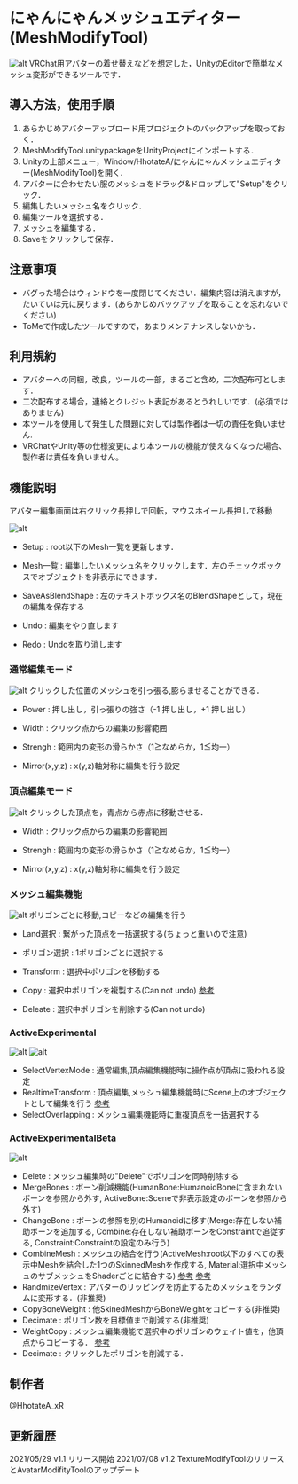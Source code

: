 # にゃんにゃんメッシュエディター(MeshModifyTool)

![alt](./Manual/000.png)
VRChat用アバターの着せ替えなどを想定した，UnityのEditorで簡単なメッシュ変形ができるツールです．

## 導入方法，使用手順
1. あらかじめアバターアップロード用プロジェクトのバックアップを取っておく．
2. MeshModifyTool.unitypackageをUnityProjectにインポートする．
3. Unityの上部メニュー，Window/HhotateA/にゃんにゃんメッシュエディター(MeshModifyTool)を開く.
4. アバターに合わせたい服のメッシュをドラッグ&ドロップして"Setup"をクリック．
5. 編集したいメッシュ名をクリック．
6. 編集ツールを選択する．
7. メッシュを編集する．
8. Saveをクリックして保存．

## 注意事項
- バグった場合はウィンドウを一度閉じてください．編集内容は消えますが，たいていは元に戻ります．(あらかじめバックアップを取ることを忘れないでください)
- ToMeで作成したツールですので，あまりメンテナンスしないかも．

## 利用規約
- アバターへの同梱，改良，ツールの一部，まるごと含め，二次配布可とします．
- 二次配布する場合，連絡とクレジット表記があるとうれしいです．(必須ではありません)
- 本ツールを使用して発生した問題に対しては製作者は一切の責任を負いません.
- VRChatやUnity等の仕様変更により本ツールの機能が使えなくなった場合、製作者は責任を負いません。

## 機能説明

アバター編集画面は右クリック長押しで回転，マウスホイール長押しで移動

![alt](./Manual/001.png)
- Setup : root以下のMesh一覧を更新します．
- Mesh一覧 : 編集したいメッシュ名をクリックします．左のチェックボックスでオブジェクトを非表示にできます．

- SaveAsBlendShape : 左のテキストボックス名のBlendShapeとして，現在の編集を保存する

- Undo : 編集をやり直します
- Redo : Undoを取り消します

### 通常編集モード
![alt](./Manual/002.png)
 クリックした位置のメッシュを引っ張る,膨らませることができる．
 
- Power : 押し出し，引っ張りの強さ（-1 押し出し，+1 押し出し）
- Width : クリック点からの編集の影響範囲
- Strengh : 範囲内の変形の滑らかさ（1≧なめらか，1≦均一）

- Mirror(x,y,z) : x(y,z)軸対称に編集を行う設定
 
 ### 頂点編集モード
![alt](./Manual/003.png)
  クリックした頂点を，青点から赤点に移動させる．
  
 - Width : クリック点からの編集の影響範囲
 - Strengh : 範囲内の変形の滑らかさ（1≧なめらか，1≦均一）

- Mirror(x,y,z) : x(y,z)軸対称に編集を行う設定

### メッシュ編集機能
![alt](./Manual/004.png)
 ポリゴンごとに移動,コピーなどの編集を行う
 
 - Land選択 : 繋がった頂点を一括選択する(ちょっと重いので注意)
 - ポリゴン選択 : 1ポリゴンごとに選択する
 
 - Transform : 選択中ポリゴンを移動する
 - Copy : 選択中ポリゴンを複製する(Can not undo) [参考](https://twitter.com/HhotateA_xR/status/1395655196781387778?s=20)
 - Deleate : 選択中ポリゴンを削除する(Can not undo)
 
 ### ActiveExperimental
![alt](./Manual/005.png)
![alt](./Manual/006.png)
 - SelectVertexMode : 通常編集,頂点編集機能時に操作点が頂点に吸われる設定
 - RealtimeTransform : 頂点編集,メッシュ編集機能時にScene上のオブジェクトとして編集を行う [参考](https://twitter.com/HhotateA_xR/status/1396059845766172674?s=20)
 - SelectOverlapping : メッシュ編集機能時に重複頂点を一括選択する
 
 ### ActiveExperimentalBeta
![alt](./Manual/007.png)
 - Delete : メッシュ編集時の"Delete"でポリゴンを同時削除する
 - MergeBones : ボーン削減機能(HumanBone:HumanoidBoneに含まれないボーンを参照から外す, ActiveBone:Sceneで非表示設定のボーンを参照から外す)
 - ChangeBone : ボーンの参照を別のHumanoidに移す(Merge:存在しない補助ボーンを追加する, Combine:存在しない補助ボーンをConstraintで追従する, Constraint:Constraintの設定のみ行う)
 - CombineMesh : メッシュの結合を行う(ActiveMesh:root以下のすべての表示中Meshを結合した1つのSkinnedMeshを作成する, Material:選択中メッシュのサブメッシュをShaderごとに結合する) [参考](https://twitter.com/HhotateA_xR/status/1398421460973064196?s=20) [参考](https://twitter.com/HhotateA_xR/status/1392077207061745664?s=20)
 - RandmizeVertex : アバターのリッピングを防止するためメッシュをランダムに変形する．(非推奨)
 - CopyBoneWeight : 他SkinedMeshからBoneWeightをコピーする(非推奨)
 - Decimate : ポリゴン数を目標値まで削減する(非推奨)
 - WeightCopy : メッシュ編集機能で選択中のポリゴンのウェイト値を，他頂点からコピーする． [参考](https://twitter.com/HhotateA_xR/status/1398421178432192513?s=20)
 - Decimate : クリックしたポリゴンを削減する．

## 制作者
@HhotateA_xR

## 更新履歴
2021/05/29 v1.1 リリース開始
2021/07/08 v1.2 TextureModifyToolのリリースとAvatarModifityToolのアップデート